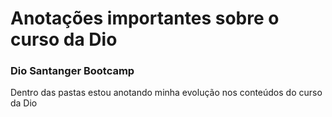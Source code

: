 # Anotações importantes sobre o curso da Dio

### Dio Santanger Bootcamp
Dentro das pastas estou anotando minha evolução nos conteúdos do curso da Dio

